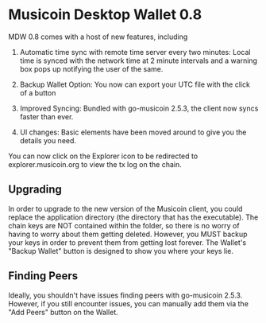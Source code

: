 # Musicoin Desktop Wallet 0.8

MDW 0.8 comes with a host of new features, including

1. Automatic time sync with remote time server every two minutes: Local time is synced with the network time at 2 minute intervals and a warning box pops up notifying the user of the same.

2. Backup Wallet Option: You now can export your UTC file with the click of a button

3. Improved Syncing: Bundled with go-musicoin 2.5.3, the client now syncs faster than ever.

4. UI changes: Basic elements have been moved around to give you the details you need.

You can now click on the Explorer icon to be redirected to explorer.musicoin.org to view the tx log on the chain.

## Upgrading

In order to upgrade to the new version of the Musicoin client, you could replace the application directory (the directory that has the executable). The chain keys are NOT contained within the folder, so there is no worry of having to worry about them getting deleted. However, you MUST backup your keys in order to prevent them from getting lost forever. The Wallet's "Backup Wallet" button is designed to show you where your keys lie.

## Finding Peers

Ideally, you shouldn't have issues finding peers with go-musicoin 2.5.3. However, if you still encounter issues, you can manually add them via the "Add Peers" button on the Wallet.
